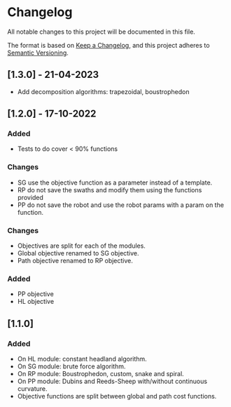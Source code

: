 # Changelog
All notable changes to this project will be documented in this file.

The format is based on [Keep a Changelog](https://keepachangelog.com/en/1.0.0/),
and this project adheres to [Semantic Versioning](https://semver.org/spec/v2.0.0.html).

## [1.3.0] - 21-04-2023

- Add decomposition algorithms: trapezoidal, boustrophedon
  


## [1.2.0] - 17-10-2022
### Added
- Tests to do cover < 90% functions

### Changes
- SG use the objective function as a parameter instead of a template.
- RP do not save the swaths and modify them using the functions provided
- PP do not save the robot and use the robot params with a param on the function.

### Changes
- Objectives are split for each of the modules.
- Global objective renamed to SG objective.
- Path objective renamed to RP objective.

### Added
- PP objective
- HL objective




## [1.1.0]
### Added
- On HL module: constant headland algorithm.
- On SG module: brute force algorithm.
- On RP module: Boustrophedon, custom, snake and spiral.
- On PP module: Dubins and Reeds-Sheep with/without continuous curvature.
- Objective functions are split between global and path cost functions.














